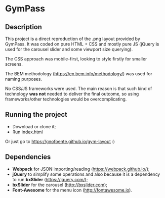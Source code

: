 # GymPass

## Description
This project is a direct reproduction of the .png layout provided by GymPass. It was coded on pure HTML + CSS and mostly pure JS (jQuery is used for the carousel slider and some viewport size querying). 

The CSS approach was mobile-first, looking to style firstly for smaller screens. 

The BEM methodology (https://en.bem.info/methodology/) was used for naming purposes.

No CSS/JS frameworks were used. The main reason is that such kind of technology **was not** needed to deliver the final outcome, so using frameworks/other technologies would be overcomplicating.

## Running the project
* Download or clone it;
* Run index.html

Or just go to https://gnofoente.github.io/gym-layout :)

## Dependencies
* **Webpack** for JSON importing/reading (https://webpack.github.io/);
* **jQuery** to simplify some operations and also because it is a dependency to run **bxSlider** (https://jquery.com/);
* **bxSlider** for the carousel (http://bxslider.com);
* **Font-Awesome** for the menu icon (http://fontawesome.io).
